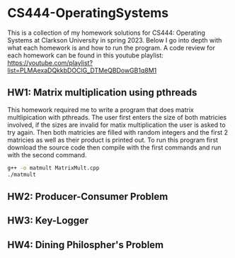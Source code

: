 # CS444-OperatingSystems
This is a collection of my homework solutions for CS444: Operating Systems at Clarkson University in spring 2023. Below I go into depth with what each
homework is and how to run the program. A code review for each homework can be found in this youtube playlist: https://youtube.com/playlist?list=PLMAexaDQkkbDOClG_DTMeQBDowGB1q8M1

## HW1: Matrix multiplication using pthreads
This homework required me to write a program that does matrix multlipication with pthreads. The user first enters the size of both matricies involved,
if the sizes are invalid for matix multiplication the user is asked to try again. Then both matricies are filled with random integers and the first 2 
matricies as well as their product is printed out. To run this program first download the source code then compile with the first commands and run with
the second command.
```sh
g++ -o matmult MatrixMult.cpp
./matmult
```

## HW2: Producer-Consumer Problem

## HW3: Key-Logger

## HW4: Dining Philospher's Problem
